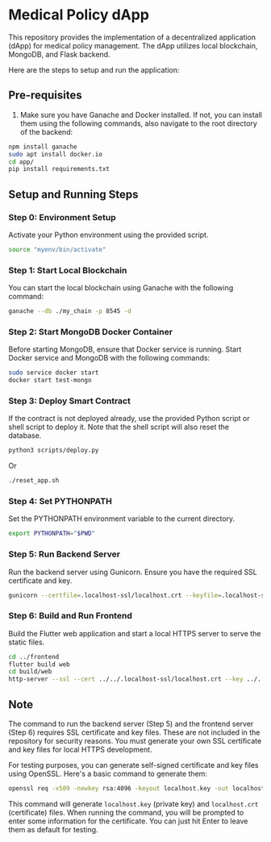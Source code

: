 # Medical Policy dApp

This repository provides the implementation of a decentralized application (dApp) for medical policy management. The dApp utilizes local blockchain, MongoDB, and Flask backend.

Here are the steps to setup and run the application:

## Pre-requisites

1. Make sure you have Ganache and Docker installed. If not, you can install them using the following commands, also navigate to the root directory of the backend:

```bash
npm install ganache
sudo apt install docker.io
cd app/
pip install requirements.txt
```

## Setup and Running Steps

### Step 0: Environment Setup

Activate your Python environment using the provided script.

```bash
source "myenv/bin/activate"
```

### Step 1: Start Local Blockchain

You can start the local blockchain using Ganache with the following command:

```bash
ganache --db ./my_chain -p 8545 -d
```

### Step 2: Start MongoDB Docker Container

Before starting MongoDB, ensure that Docker service is running. Start Docker service and MongoDB with the following commands:

```bash
sudo service docker start
docker start test-mongo
```

### Step 3: Deploy Smart Contract

If the contract is not deployed already, use the provided Python script or shell script to deploy it. Note that the shell script will also reset the database.

```bash
python3 scripts/deploy.py
```

Or

```bash
./reset_app.sh
```

### Step 4: Set PYTHONPATH

Set the PYTHONPATH environment variable to the current directory.

```bash
export PYTHONPATH="$PWD"
```

### Step 5: Run Backend Server

Run the backend server using Gunicorn. Ensure you have the required SSL certificate and key.

```bash
gunicorn --certfile=.localhost-ssl/localhost.crt --keyfile=.localhost-ssl/localhost.key -w 2 --timeout 0 app:app
```

### Step 6: Build and Run Frontend

Build the Flutter web application and start a local HTTPS server to serve the static files.

```bash
cd ../frontend
flutter build web
cd build/web
http-server --ssl --cert ../../.localhost-ssl/localhost.crt --key ../../.localhost-ssl/localhost.key
```
## Note

The command to run the backend server (Step 5) and the frontend server (Step 6) requires SSL certificate and key files. These are not included in the repository for security reasons. You must generate your own SSL certificate and key files for local HTTPS development.

For testing purposes, you can generate self-signed certificate and key files using OpenSSL. Here's a basic command to generate them:

```bash
openssl req -x509 -newkey rsa:4096 -keyout localhost.key -out localhost.crt -days 365 -nodes
```

This command will generate `localhost.key` (private key) and `localhost.crt` (certificate) files. When running the command, you will be prompted to enter some information for the certificate. You can just hit Enter to leave them as default for testing.
